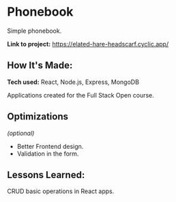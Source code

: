 # Phonebook
Simple phonebook.

**Link to project:** https://elated-hare-headscarf.cyclic.app/

## How It's Made:

**Tech used:** React, Node.js, Express, MongoDB

Applications created for the Full Stack Open course.


## Optimizations
*(optional)*
- Better Frontend design.
- Validation in the form.

## Lessons Learned:

CRUD basic operations in React apps.



